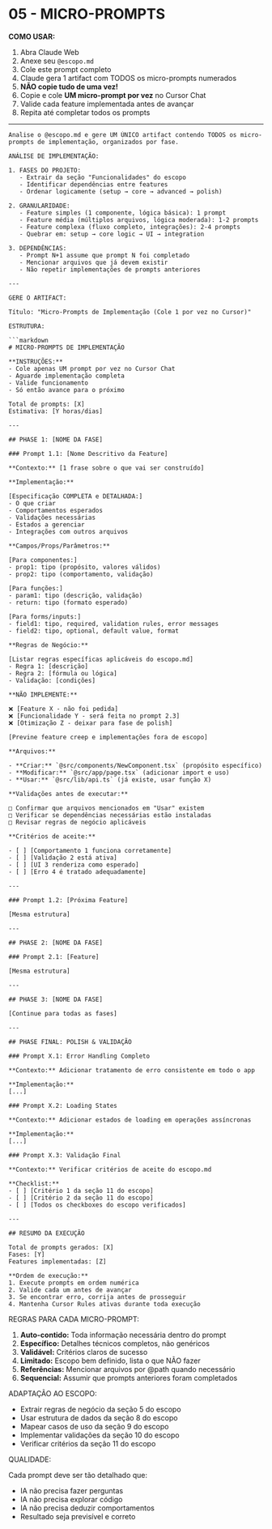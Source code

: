 # 05 - MICRO-PROMPTS

**COMO USAR:**
1. Abra Claude Web
2. Anexe seu `@escopo.md`
3. Cole este prompt completo
4. Claude gera 1 artifact com TODOS os micro-prompts numerados
5. **NÃO copie tudo de uma vez!**
6. Copie e cole **UM micro-prompt por vez** no Cursor Chat
7. Valide cada feature implementada antes de avançar
8. Repita até completar todos os prompts

---

```
Analise o @escopo.md e gere UM ÚNICO artifact contendo TODOS os micro-prompts de implementação, organizados por fase.

ANÁLISE DE IMPLEMENTAÇÃO:

1. FASES DO PROJETO:
   - Extrair da seção "Funcionalidades" do escopo
   - Identificar dependências entre features
   - Ordenar logicamente (setup → core → advanced → polish)

2. GRANULARIDADE:
   - Feature simples (1 componente, lógica básica): 1 prompt
   - Feature média (múltiplos arquivos, lógica moderada): 1-2 prompts
   - Feature complexa (fluxo completo, integrações): 2-4 prompts
   - Quebrar em: setup → core logic → UI → integration

3. DEPENDÊNCIAS:
   - Prompt N+1 assume que prompt N foi completado
   - Mencionar arquivos que já devem existir
   - Não repetir implementações de prompts anteriores

---

GERE O ARTIFACT:

Título: "Micro-Prompts de Implementação (Cole 1 por vez no Cursor)"

ESTRUTURA:

```markdown
# MICRO-PROMPTS DE IMPLEMENTAÇÃO

**INSTRUÇÕES:**
- Cole apenas UM prompt por vez no Cursor Chat
- Aguarde implementação completa
- Valide funcionamento
- Só então avance para o próximo

Total de prompts: [X]
Estimativa: [Y horas/dias]

---

## PHASE 1: [NOME DA FASE]

### Prompt 1.1: [Nome Descritivo da Feature]

**Contexto:** [1 frase sobre o que vai ser construído]

**Implementação:**

[Especificação COMPLETA e DETALHADA:]
- O que criar
- Comportamentos esperados
- Validações necessárias
- Estados a gerenciar
- Integrações com outros arquivos

**Campos/Props/Parâmetros:**

[Para componentes:]
- prop1: tipo (propósito, valores válidos)
- prop2: tipo (comportamento, validação)

[Para funções:]
- param1: tipo (descrição, validação)
- return: tipo (formato esperado)

[Para forms/inputs:]
- field1: tipo, required, validation rules, error messages
- field2: tipo, optional, default value, format

**Regras de Negócio:**

[Listar regras específicas aplicáveis do escopo.md]
- Regra 1: [descrição]
- Regra 2: [fórmula ou lógica]
- Validação: [condições]

**NÃO IMPLEMENTE:**

❌ [Feature X - não foi pedida]
❌ [Funcionalidade Y - será feita no prompt 2.3]
❌ [Otimização Z - deixar para fase de polish]

[Previne feature creep e implementações fora de escopo]

**Arquivos:**

- **Criar:** `@src/components/NewComponent.tsx` (propósito específico)
- **Modificar:** `@src/app/page.tsx` (adicionar import e uso)
- **Usar:** `@src/lib/api.ts` (já existe, usar função X)

**Validações antes de executar:**

□ Confirmar que arquivos mencionados em "Usar" existem
□ Verificar se dependências necessárias estão instaladas
□ Revisar regras de negócio aplicáveis

**Critérios de aceite:**

- [ ] [Comportamento 1 funciona corretamente]
- [ ] [Validação 2 está ativa]
- [ ] [UI 3 renderiza como esperado]
- [ ] [Erro 4 é tratado adequadamente]

---

### Prompt 1.2: [Próxima Feature]

[Mesma estrutura]

---

## PHASE 2: [NOME DA FASE]

### Prompt 2.1: [Feature]

[Mesma estrutura]

---

## PHASE 3: [NOME DA FASE]

[Continue para todas as fases]

---

## PHASE FINAL: POLISH & VALIDAÇÃO

### Prompt X.1: Error Handling Completo

**Contexto:** Adicionar tratamento de erro consistente em todo o app

**Implementação:**
[...]

### Prompt X.2: Loading States

**Contexto:** Adicionar estados de loading em operações assíncronas

**Implementação:**
[...]

### Prompt X.3: Validação Final

**Contexto:** Verificar critérios de aceite do escopo.md

**Checklist:**
- [ ] [Critério 1 da seção 11 do escopo]
- [ ] [Critério 2 da seção 11 do escopo]
- [ ] [Todos os checkboxes do escopo verificados]

---

## RESUMO DA EXECUÇÃO

Total de prompts gerados: [X]
Fases: [Y]
Features implementadas: [Z]

**Ordem de execução:**
1. Execute prompts em ordem numérica
2. Valide cada um antes de avançar
3. Se encontrar erro, corrija antes de prosseguir
4. Mantenha Cursor Rules ativas durante toda execução
```

REGRAS PARA CADA MICRO-PROMPT:

1. **Auto-contido:** Toda informação necessária dentro do prompt
2. **Específico:** Detalhes técnicos completos, não genéricos
3. **Validável:** Critérios claros de sucesso
4. **Limitado:** Escopo bem definido, lista o que NÃO fazer
5. **Referências:** Mencionar arquivos por @path quando necessário
6. **Sequencial:** Assumir que prompts anteriores foram completados

ADAPTAÇÃO AO ESCOPO:

- Extrair regras de negócio da seção 5 do escopo
- Usar estrutura de dados da seção 8 do escopo
- Mapear casos de uso da seção 9 do escopo
- Implementar validações da seção 10 do escopo
- Verificar critérios da seção 11 do escopo

QUALIDADE:

Cada prompt deve ser tão detalhado que:
- IA não precisa fazer perguntas
- IA não precisa explorar código
- IA não precisa deduzir comportamentos
- Resultado seja previsível e correto
```
